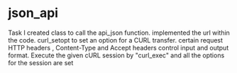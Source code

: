 # json_api
Task
I created class to call the api_json function.
implemented the url within the code.
curl_setopt to set an option for a CURL transfer.
certain request HTTP headers , Content-Type and Accept headers control input and output format.
Execute the given cURL session by "curl_exec" and all the options for the session are set

